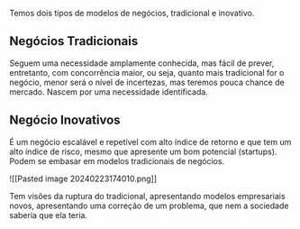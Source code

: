 
Temos dois tipos de modelos de negócios, tradicional e inovativo.

## Negócios Tradicionais

Seguem uma necessidade amplamente conhecida, mas fácil de prever, entretanto, com concorrência maior, ou seja, quanto mais tradicional for o negócio, menor será o nível de incertezas, mas teremos pouca chance de mercado. Nascem por uma necessidade identificada.

## Negócio Inovativos

É um negócio escalável e repetível com alto índice de retorno e que tem um alto índice de risco, mesmo que apresente um bom potencial (startups). Podem se embasar em modelos tradicionais de negócios.

![[Pasted image 20240223174010.png]]

Tem visões da ruptura do tradicional, apresentando modelos empresariais novos, apresentando uma correção de um problema, que nem a sociedade saberia que ela teria.